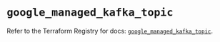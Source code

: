 # `google_managed_kafka_topic`

Refer to the Terraform Registry for docs: [`google_managed_kafka_topic`](https://registry.terraform.io/providers/hashicorp/google/6.24.0/docs/resources/managed_kafka_topic).
